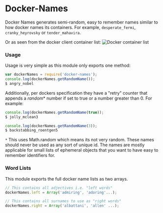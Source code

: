 # Docker-Names

Docker Names generates semi-random, easy to remember names similar to how docker names its containers. For example, `desperate_fermi`, `cranky_heyrovsky` or `tender_mahavira`.

Or as seen from the docker client container list: 
![Docker container list](http://i.imgur.com/Ws7B38h.png)

### Usage

Usage is very simple as this module only exports one method:
```javascript
var dockerNames = require('docker-names');
console.log(dockerNames.getRandomName());
$ angry_nobel
```

Additionally, per dockers specification they have a "retry" counter that appends a *random** number if set to true or a number greater than 0.
For example:
```javascript
console.log(dockerNames.getRandomName(true));
$ jolly_mclean3

console.log(dockerNames.getRandomName(3));
$ backstabbing_roentgen5
```
`*` This uses Math.random which means its not very random. These names should never be used as any sort of unique id. The names are mostly applicable for small lists of ephemeral objects that you want to have easy to remember identifiers for.

### Word Lists

This module exports the full docker name lists as two arrays.
```javascript
// This contains all adjectives i.e. "left words"
dockerNames.left = Array('admiring', 'adoring'...);

// This contains all surnames to use as "right words"
dockerNames.right = Array('albattani', 'allen' ...);
```